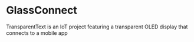 # GlassConnect
TransparentText is an IoT project featuring a transparent OLED display that connects to a mobile app
